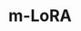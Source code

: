 ---
layout: page
title: m-LoRA
description: Efficient LLM Model Fine-Tune via Multi-LoRA Optimization
img: assets/img/ids_lab_logo_icon_purple.svg
importance: 4
category: Research
---